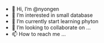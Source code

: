 - 👋 Hi, I’m @nyongen
- 👀 I’m interested in small database
- 🌱 I’m currently start learning phyton 
- 💞️ I’m looking to collaborate on ...
- 📫 How to reach me ...

<!---
nyongen/nyongen is a ✨ special ✨ repository because its `README.md` (this file) appears on your GitHub profile.
You can click the Preview link to take a look at your changes.
--->
